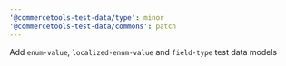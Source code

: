 ```yaml
---
'@commercetools-test-data/type': minor
'@commercetools-test-data/commons': patch
---
```


Add `enum-value`, `localized-enum-value` and `field-type` test data models
